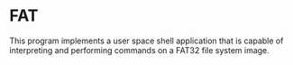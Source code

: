 # FAT
This program implements a user space shell application that is capable of interpreting and performing commands on a FAT32 file system image.
